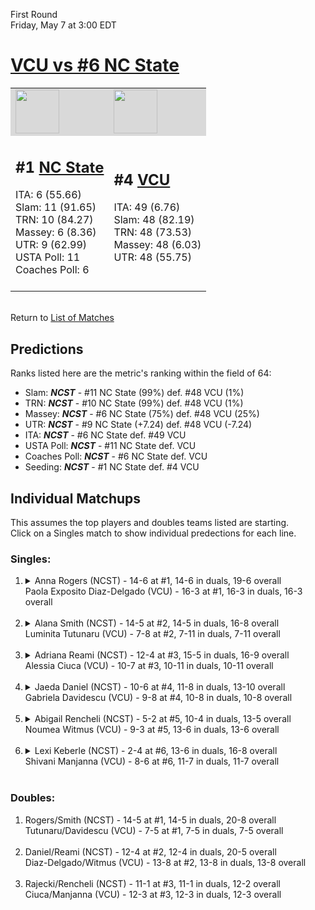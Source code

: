 First Round  
Friday, May 7 at 3:00 EDT
# [VCU vs #6 NC State](https://www.ncaa.com/game/5833670) 

<table>  
<tr style="background-color: #d9d9d9 !important"><td><a href="#"><img src="https://www.ncaa.com/sites/default/files/images/logos/schools/n/north-carolina-st.70.png" width="70" height="70" /></a></td><td><a href="#"><img src="https://www.ncaa.com/sites/default/files/images/logos/schools/v/vcu.70.png" width="70" height="70" /></a></td></tr>
<tr><td>  

<h2>#1 <a href="#">NC State</a></h2>  
ITA: 6 (55.66)<br>  
Slam: 11 (91.65)<br>  
TRN: 10 (84.27)<br>  
Massey: 6 (8.36)<br>  
UTR: 9 (62.99)<br>  
USTA Poll: 11<br>  
Coaches Poll: 6<br>  
<br>  

</td><td>  

<h2>#4 <a href="#">VCU</a></h2>  
ITA: 49 (6.76)<br>  
Slam: 48 (82.19)<br>  
TRN: 48 (73.53)<br>  
Massey: 48 (6.03)<br>  
UTR: 48 (55.75)<br>  
<br>  

</td></tr></table>  


<br>Return to [List of Matches](../index.md)  

## Predictions  

Ranks listed here are the metric's ranking within the field of 64:  
- Slam: ***NCST*** - #11 NC State (99%) def. #48 VCU (1%)  
- TRN: ***NCST*** - #10 NC State (99%) def. #48 VCU (1%)  
- Massey: ***NCST*** - #6 NC State (75%) def. #48 VCU (25%)  
- UTR: ***NCST*** - #9 NC State (+7.24) def. #48 VCU (-7.24)  
- ITA: ***NCST*** - #6 NC State def. #49 VCU  
- USTA Poll: ***NCST*** - #11 NC State def. VCU  
- Coaches Poll: ***NCST*** - #6 NC State def. VCU  
- Seeding: ***NCST*** - #1 NC State def. #4 VCU  

## Individual Matchups  
This assumes the top players and doubles teams listed are starting.  
Click on a Singles match to show individual predections for each line.  
### Singles:  

<ol>
<li><details>
<summary markdown="span">Anna Rogers (NCST) - 14-6 at #1, 14-6 in duals, 19-6 overall<br>Paola Exposito Diaz-Delgado (VCU) - 16-3 at #1, 16-3 in duals, 16-3 overall<br>&nbsp;</summary>
<h4>Predictions</h4><ul>
<li>Slam: <b><i>VT</i></b> - #30 Virginia Tech (56%) def. #35 Texas Tech (44%)</li>  
</ul></details></li>
<li><details>
<summary markdown="span">Alana Smith (NCST) - 14-5 at #2, 14-5 in duals, 16-8 overall<br>Luminita Tutunaru (VCU) - 7-8 at #2, 7-11 in duals, 7-11 overall<br>&nbsp;</summary>
<h4>Predictions</h4><ul>
<li>Slam: <b><i>VT</i></b> - #30 Virginia Tech (56%) def. #35 Texas Tech (44%)</li>  
</ul></details></li>
<li><details>
<summary markdown="span">Adriana Reami (NCST) - 12-4 at #3, 15-5 in duals, 16-9 overall<br>Alessia Ciuca (VCU) - 10-7 at #3, 10-11 in duals, 10-11 overall<br>&nbsp;</summary>
<h4>Predictions</h4><ul>
<li>Slam: <b><i>VT</i></b> - #30 Virginia Tech (56%) def. #35 Texas Tech (44%)</li>  
</ul></details></li>
<li><details>
<summary markdown="span">Jaeda Daniel (NCST) - 10-6 at #4, 11-8 in duals, 13-10 overall<br>Gabriela Davidescu (VCU) - 9-8 at #4, 10-8 in duals, 10-8 overall<br>&nbsp;</summary>
<h4>Predictions</h4><ul>
<li>Slam: <b><i>VT</i></b> - #30 Virginia Tech (56%) def. #35 Texas Tech (44%)</li>  
</ul></details></li>
<li><details>
<summary markdown="span">Abigail Rencheli (NCST) - 5-2 at #5, 10-4 in duals, 13-5 overall<br>Noumea Witmus (VCU) - 9-3 at #5, 13-6 in duals, 13-6 overall<br>&nbsp;</summary>
<h4>Predictions</h4><ul>
<li>Slam: <b><i>VT</i></b> - #30 Virginia Tech (56%) def. #35 Texas Tech (44%)</li>  
</ul></details></li>
<li><details>
<summary markdown="span">Lexi Keberle (NCST) - 2-4 at #6, 13-6 in duals, 16-8 overall<br>Shivani Manjanna (VCU) - 8-6 at #6, 11-7 in duals, 11-7 overall<br>&nbsp;</summary>
<h4>Predictions</h4><ul>
<li>Slam: <b><i>VT</i></b> - #30 Virginia Tech (56%) def. #35 Texas Tech (44%)</li>  
</ul></details></li>
</ol>

### Doubles:  

<ol>
<li>Rogers/Smith (NCST) - 14-5 at #1, 14-5 in duals, 20-8 overall<br>Tutunaru/Davidescu (VCU) - 7-5 at #1, 7-5 in duals, 7-5 overall<br>&nbsp;</li>
<li>Daniel/Reami (NCST) - 12-4 at #2, 12-4 in duals, 20-5 overall<br>Diaz-Delgado/Witmus (VCU) - 13-8 at #2, 13-8 in duals, 13-8 overall<br>&nbsp;</li>
<li>Rajecki/Rencheli (NCST) - 11-1 at #3, 11-1 in duals, 12-2 overall<br>Ciuca/Manjanna (VCU) - 12-3 at #3, 12-3 in duals, 12-3 overall<br>&nbsp;</li>
</ol>